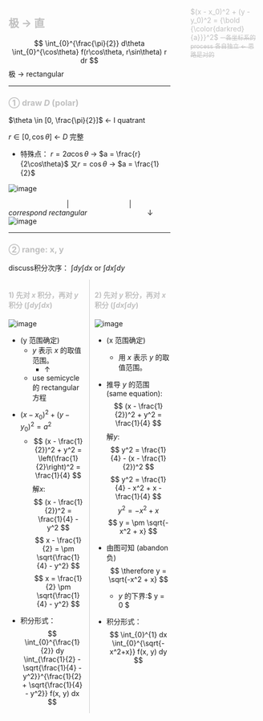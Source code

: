 

<div style="float: left; width: 64%; padding: 1%;">

##  <span style="color: silver;">极 → 直


$$ \int_{0}^{\frac{\pi}{2}} d\theta \int_{0}^{\cos\theta} f(r\cos\theta, r\sin\theta) r dr $$
极 $\rightarrow$ rectangular

---

###  <span style="color: silver;">① draw $D$ (polar)


$\theta \in [0, \frac{\pi}{2}]$ ← Ⅰ quatrant

 $r \in [0, \cos\theta]$ ← $D$ 完整

- 特殊点：
$r = 2a\cos\theta$ → $a = \frac{r}{2\cos\theta}$
又$r=\cos\theta$ → $a = \frac{1}{2}$

![image](https://bluejedis.github.io/picx-images-hosting/Math/image.9nzzdz0gbx1.969xpebxjg.png)

&emsp;&emsp;&emsp;&emsp;&emsp;&emsp;&emsp;&emsp; | 
&emsp;&emsp;&emsp;&emsp;&emsp;&emsp;&emsp;&emsp; | *correspond rectangular*
&emsp;&emsp;&emsp;&emsp;&emsp;&emsp;&emsp;&emsp; ↓
![image](https://bluejedis.github.io/picx-images-hosting/Math/image.9nzzdz0gbx2.7egyuhsknh.png)

---

###  <span style="color: silver;">② range: x, y

discuss积分次序： $\int dy \int dx$ or $\int dx \int dy$

<div style="display: flex; justify-content: space-between;">
<div style="flex: 1; padding-right: 10px; border-right: 1px solid #ccc;">

####  <span style="color: silver;">1) 先对 $x$ 积分，再对 $y$ 积分 ($\int dy \int dx$)


![image](https://bluejedis.github.io/picx-images-hosting/Math/image.9nzzdz0gbx_x.39ldidveku.png)

* (y 范围确定)
  *  $y$ 表示 $x$ 的取值范围。
      - ↑
  * use semicycle的 rectangular 方程
- $(x-x_0)^2+(y-y_0)^2=a^2$
    - $$ (x - \frac{1}{2})^2 + y^2 = \left(\frac{1}{2}\right)^2 = \frac{1}{4} $$
    解$x$:
    $$ (x - \frac{1}{2})^2 = \frac{1}{4} - y^2 $$
    $$ x - \frac{1}{2} = \pm \sqrt{\frac{1}{4} - y^2} $$
    $$ x = \frac{1}{2} \pm \sqrt{\frac{1}{4} - y^2} $$


* 积分形式：
    $$ \int_{0}^{\frac{1}{2}} dy \int_{\frac{1}{2} - \sqrt{\frac{1}{4} - y^2}}^{\frac{1}{2} + \sqrt{\frac{1}{4} - y^2}} f(x, y) dx $$

</div>
<div style="flex: 1; padding-left: 10px;">

####  <span style="color: silver;">2) 先对 $y$ 积分，再对 $x$ 积分 ($\int dx \int dy$)

![image](https://bluejedis.github.io/picx-images-hosting/Math/image.9nzzdz0gbx_y.2a5a57snez.png)
<br>
* (x 范围确定)
  * 用 $x$ 表示 $y$ 的取值范围。


* 推导 $y$ 的范围 (same equation):
    $$ (x - \frac{1}{2})^2 + y^2 = \frac{1}{4} $$
    解$y$:
    $$ y^2 = \frac{1}{4} - (x - \frac{1}{2})^2 $$
    $$ y^2 = \frac{1}{4} - x^2 + x - \frac{1}{4} $$
    $$ y^2 = -x^2 + x $$
    $$ y = \pm \sqrt{-x^2 + x} $$
* 由图可知 (abandon负)
    $$ \therefore y = \sqrt{-x^2 + x} $$
  * $y$ 的下界:$ y = 0 $
    
* 积分形式：
    $$ \int_{0}^{1} dx \int_{0}^{\sqrt{-x^2+x}} f(x, y) dy $$
</div>
</div>

</div>
<div style="float: right; width: 26%; padding: 1%;">
 <span style="color: silver;">

$(x - x_0)^2 + (y - y_0)^2 = {\bold {\color{darkred}{a}}}^2$
~~- <span style="font-size: 12px;"> 各坐标系的process 各自独立 ← 思路是对的~~    



</div>
<div style="clear: both;"></div>